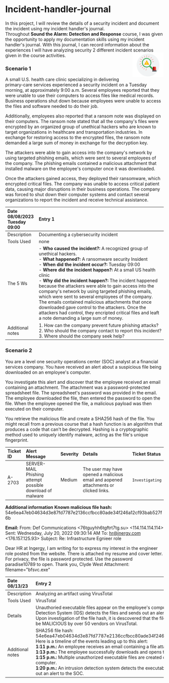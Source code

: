 # Incident-handler-journal

In this project, I will review the details of a security incident and document the incident using my incident handler's journal. <br>
Throughout **Sound the Alarm: Detection and Response** course, I was given the opportunity to apply my documentation skills using my incident handler's journal. With this journal, I can record information about the experiences I will have analyzing security 2 different incident scenarios given in the course activities.
<img src="images/detectionimage.png" width=100 align=right>

### Scenario 1

A small U.S. health care clinic specializing in delivering primary-care services experienced a security incident on a Tuesday morning, at approximately 9:00 a.m. Several employees reported that they were unable to use their computers to access files like medical records. Business operations shut down because employees were unable to access the files and software needed to do their job.

Additionally, employees also reported that a ransom note was displayed on their computers. The ransom note stated that all the company's files were encrypted by an organized group of unethical hackers who are known to target organizations in healthcare and transportation industries. In exchange for restoring access to the encrypted files, the ransom note demanded a large sum of money in exchange for the decryption key. 

The attackers were able to gain access into the company's network by using targeted phishing emails, which were sent to several employees of the company. The phishing emails contained a malicious attachment that installed malware on the employee's computer once it was downloaded.

Once the attackers gained access, they deployed their ransomware, which encrypted critical files. The company was unable to access critical patient data, causing major disruptions in their business operations. The company was forced to shut down their computer systems and contact several organizations to report the incident and receive technical assistance.


| Date<br> 08/08/2023 <br>Tuesday 09:00 | Entry 1 |
| :--- | :--- |
| Description | Documenting a cybersecurity incident     |
|   Tools Used   | none     |
| The 5 Ws     | - **Who caused the incident?:** A recognized group of unethical hackers. <br> - **What happened?:** A ransomware security Insident <br> - **When did the incident occur?:** Tuesday 09:00 <br> - **Where did the incident happen?:** At a small US health clinic <br> - **Why did the incident happen?:** The incident happened because the attackers were able to gain access into the company's network by using targeted phishing emails, which were sent to several employees of the company. The emails contained malicious attachments that once downloaded gave control to the attackers. Once the attackers had control, they encripted critical files and leaft a note demanding a large sum of money.     |               
| Additional notes | 1. How can the company prevent future phishing attacks? <br> 2. Who should the company contact to report this incident? <br> 3. Where should the company seek help?     |


### Scenario 2

You are a level one security operations center (SOC) analyst at a financial services company. You have received an alert about a suspicious file being downloaded on an employee's computer. 

You investigate this alert and discover that the employee received an email containing an attachment. The attachment was a password-protected spreadsheet file. The spreadsheet's password was provided in the email. The employee downloaded the file, then entered the password to open the file. When the employee opened the file, a malicious payload was then executed on their computer. 

You retrieve the malicious file and create a SHA256 hash of the file. You might recall from a previous course that a hash function is an algorithm that produces a code that can't be decrypted. Hashing is a cryptographic method used to uniquely identify malware, acting as the file's unique fingerprint.

|Ticket ID| Alert Message | Severity | Details | Ticket Status |
| :--- | :--- |:--- |:--- | :--- |
| A-2703 | SERVER-MAIL <br>Phishing attempt possible download of malware | Medium | The user may have opened a malicious email and aopened attachments or clicked links. | `Investigating`

**Additional information**
**Known malicious file hash:**
54e6ea47eb04634d3e87fd7787e2136ccfbcc80ade34f246a12cf93bab527f6b

**Email:**
From: Def Communications <76tguyhh6tgftrt7tg.su> <114.114.114.114>
Sent: Wednesday, July 20, 2022 09:30:14 AM
To: <hr@inergy.com> <176.157.125.93>
Subject: Re: Infrastructure Egnieer role

Dear HR at Ingergy,
I am writing for to express my interest in the engineer role posted from the website.
There is attached my resume and cover letter. For privacy, the file is password protected. Use
the password paradise10789 to open.
Thank you,
Clyde West
Attachment: filename="bfsvc.exe"

| Date<br> 08/13/23 | Entry 2 |
| :--- | :--- |
| Description     | Analyzing an artifact using VirusTotal     |
| Tools Used     |  VirusTotal    |
| Details     |  Unauthoried executable files appear on the employee's computer. An Intrusion Detection System (IDS) detects the files and sends out an alert.<br> Upon investigation of the file hash, it is descovered that the file hash was found to be MALICIOUS by over 50 vendors on VirusTotal.    |
| Additional notes     | SHA256 file hash: 54e6ea47eb04634d3e87fd7787e2136ccfbcc80ade34f246a12cf93bab527f6b<br> Here is a timeline of the events leading up to this alert:<br>**1:11 p.m.:** An employee receives an email containing a file attachment.<br>**1:13 p.m.:** The employee successfully downloads and opens the file.<br>**1:15 p.m.:** Multiple unauthorized executable files are created on the employee's computer.<br>**1:20 p.m.:** An intrusion detection system detects the executable files and sends out an alert to the SOC.     |



<!--

column layout

| Date<br> | Entry  |
| :--- | :--- |
|      |      |
|      |      |
|      |      |
|      |      |

-->
